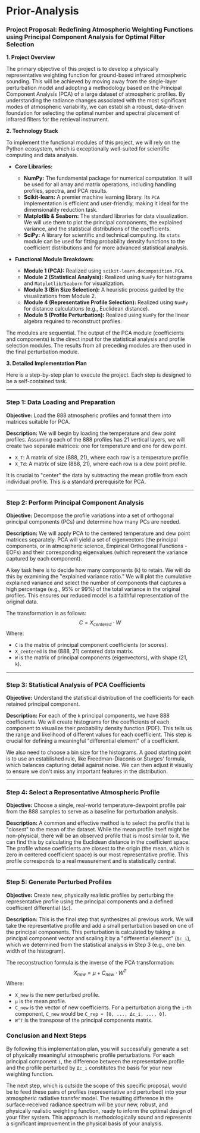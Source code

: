 # Prior-Analysis
### **Project Proposal: Redefining Atmospheric Weighting Functions using Principal Component Analysis for Optimal Filter Selection**

**1. Project Overview**

The primary objective of this project is to develop a physically representative weighting function for ground-based infrared atmospheric sounding. This will be achieved by moving away from the single-layer perturbation model and adopting a methodology based on the Principal Component Analysis (PCA) of a large dataset of atmospheric profiles. By understanding the radiance changes associated with the most significant modes of atmospheric variability, we can establish a robust, data-driven foundation for selecting the optimal number and spectral placement of infrared filters for the retrieval instrument.

**2. Technology Stack**

To implement the functional modules of this project, we will rely on the Python ecosystem, which is exceptionally well-suited for scientific computing and data analysis.

*   **Core Libraries:**
    *   **NumPy:** The fundamental package for numerical computation. It will be used for all array and matrix operations, including handling profiles, spectra, and PCA results.
    *   **Scikit-learn:** A premier machine learning library. Its `PCA` implementation is efficient and user-friendly, making it ideal for the dimensionality reduction task.
    *   **Matplotlib & Seaborn:** The standard libraries for data visualization. We will use them to plot the principal components, the explained variance, and the statistical distributions of the coefficients.
    *   **SciPy:** A library for scientific and technical computing. Its `stats` module can be used for fitting probability density functions to the coefficient distributions and for more advanced statistical analysis.

*   **Functional Module Breakdown:**
    *   **Module 1 (PCA):** Realized using `scikit-learn.decomposition.PCA`.
    *   **Module 2 (Statistical Analysis):** Realized using `NumPy` for histograms and `Matplotlib/Seaborn` for visualization.
    *   **Module 3 (Bin Size Selection):** A heuristic process guided by the visualizations from Module 2.
    *   **Module 4 (Representative Profile Selection):** Realized using `NumPy` for distance calculations (e.g., Euclidean distance).
    *   **Module 5 (Profile Perturbation):** Realized using `NumPy` for the linear algebra required to reconstruct profiles.

The modules are sequential. The output of the PCA module (coefficients and components) is the direct input for the statistical analysis and profile selection modules. The results from all preceding modules are then used in the final perturbation module.

**3. Detailed Implementation Plan**

Here is a step-by-step plan to execute the project. Each step is designed to be a self-contained task.

---

### **Step 1: Data Loading and Preparation**

**Objective:** Load the 888 atmospheric profiles and format them into matrices suitable for PCA.

**Description:** We will begin by loading the temperature and dew point profiles. Assuming each of the 888 profiles has 21 vertical layers, we will create two separate matrices: one for temperature and one for dew point.

*   `X_T`: A matrix of size (888, 21), where each row is a temperature profile.
*   `X_Td`: A matrix of size (888, 21), where each row is a dew point profile.

It is crucial to "center" the data by subtracting the mean profile from each individual profile. This is a standard prerequisite for PCA.

---

### **Step 2: Perform Principal Component Analysis**

**Objective:** Decompose the profile variations into a set of orthogonal principal components (PCs) and determine how many PCs are needed.

**Description:** We will apply PCA to the centered temperature and dew point matrices separately. PCA will yield a set of eigenvectors (the principal components, or in atmospheric science, Empirical Orthogonal Functions - EOFs) and their corresponding eigenvalues (which represent the variance captured by each component).

A key task here is to decide how many components (`k`) to retain. We will do this by examining the "explained variance ratio." We will plot the cumulative explained variance and select the number of components that captures a high percentage (e.g., 95% or 99%) of the total variance in the original profiles. This ensures our reduced model is a faithful representation of the original data.

The transformation is as follows:
$$ C = X_{centered} \cdot W $$
Where:
*   `C` is the matrix of principal component coefficients (or scores).
*   `X_centered` is the (888, 21) centered data matrix.
*   `W` is the matrix of principal components (eigenvectors), with shape (21, `k`).

---

### **Step 3: Statistical Analysis of PCA Coefficients**

**Objective:** Understand the statistical distribution of the coefficients for each retained principal component.

**Description:** For each of the `k` principal components, we have 888 coefficients. We will create histograms for the coefficients of each component to visualize their probability density function (PDF). This tells us the range and likelihood of different values for each coefficient. This step is crucial for defining a meaningful "differential element" of a coefficient.

We also need to choose a bin size for the histograms. A good starting point is to use an established rule, like Freedman-Diaconis or Sturges' formula, which balances capturing detail against noise. We can then adjust it visually to ensure we don't miss any important features in the distribution.

---

### **Step 4: Select a Representative Atmospheric Profile**

**Objective:** Choose a single, real-world temperature-dewpoint profile pair from the 888 samples to serve as a baseline for perturbation analysis.

**Description:** A common and effective method is to select the profile that is "closest" to the mean of the dataset. While the mean profile itself might be non-physical, there will be an observed profile that is most similar to it. We can find this by calculating the Euclidean distance in the coefficient space. The profile whose coefficients are closest to the origin (the mean, which is zero in centered coefficient space) is our most representative profile. This profile corresponds to a real measurement and is statistically central.

---

### **Step 5: Generate Perturbed Profiles**

**Objective:** Create new, physically realistic profiles by perturbing the representative profile using the principal components and a defined coefficient differential (`Δc`).

**Description:** This is the final step that synthesizes all previous work. We will take the representative profile and add a small perturbation based on one of the principal components. This perturbation is calculated by taking a principal component vector and scaling it by a "differential element" (`Δc_i`), which we determined from the statistical analysis in Step 3 (e.g., one bin width of the histogram).

The reconstruction formula is the inverse of the PCA transformation:
$$ X_{new} = \mu + C_{new} \cdot W^T $$
Where:
*   `X_new` is the new perturbed profile.
*   `μ` is the mean profile.
*   `C_new` is the vector of new coefficients. For a perturbation along the `i`-th component, `C_new` would be `C_rep + [0, ..., Δc_i, ..., 0]`.
*   `W^T` is the transpose of the principal components matrix.

### **Conclusion and Next Steps**

By following this implementation plan, you will successfully generate a set of physically meaningful atmospheric profile perturbations. For each principal component `i`, the difference between the representative profile and the profile perturbed by `Δc_i` constitutes the basis for your new weighting function.

The next step, which is outside the scope of this specific proposal, would be to feed these pairs of profiles (representative and perturbed) into your atmospheric radiative transfer model. The resulting difference in the surface-received radiance spectrum will be your new, robust, and physically realistic weighting function, ready to inform the optimal design of your filter system. This approach is methodologically sound and represents a significant improvement in the physical basis of your analysis.